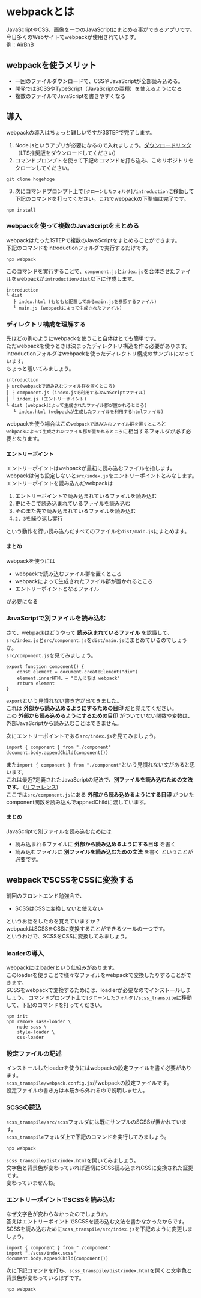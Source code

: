 # webpackとは
JavaScriptやCSS、画像を一つのJavaScriptにまとめる事ができるアプリです。  
今日多くのWebサイトでwebpackが使用されています。  
例：[AirBnB](https://www.airbnb.jp/)  

## webpackを使うメリット
- 一回のファイルダウンロードで、CSSやJavaScriptが全部読み込める。
- 開発ではSCSSやTypeScript（JavaScriptの亜種）を使えるようになる
- 複数のファイルでJavaScriptを書きやすくなる

## 導入
webpackの導入はちょっと難しいですが3STEPで完了します。
1. Node.jsというアプリが必要になるので入れましょう。[ダウンロードリンク](https://nodejs.org/ja/)（LTS推奨版をダウンロードしてください）
1. コマンドプロンプトを使って下記のコマンドを打ち込み、このリポジトリをクローンしてください。

```
git clone hogehoge
```
3. 次にコマンドプロンプト上で`[クローンしたフォルダ]/introduction`に移動して下記のコマンドを打ってください。これでwebpackの下準備は完了です。

```
npm install
```

### webpackを使って複数のJavaScriptをまとめる
webpackはたった1STEPで複数のJavaScriptをまとめることができます。  
下記のコマンドをintroductionフォルダで実行するだけです。  
```
npx webpack
```

このコマンドを実行することで、`component.js`と`index.js`を合体させたファイルをwebpackが`introduction/dist`以下に作成します。  
```
introduction
└ dist
　 ├ index.html (もともと配置してあるmain.jsを参照するファイル)
　 └ main.js (webpackによって生成されたファイル)
```

### ディレクトリ構成を理解する
先ほどの例のようにwebpackを使うこと自体はとても簡単です。  
ただwebpackを使うときは決まったディレクトリ構造を作る必要があります。  
introductionフォルダはwebpackを使ったディレクトリ構成のサンプルになっています。  
ちょっと覗いてみましょう。

```
introduction
├ src(webpackで読み込むファイル群を置くところ)
│ ├ component.js (index.jsで利用するJavaScriptファイル)
│ └ index.js (エントリーポイント)
└ dist (webpackによって生成されたファイル郡が置かれるところ)
　 └ index.html (webpackが生成したファイルを利用するhtmlファイル)

```
webpackを使う場合はこの`webpackで読み込むファイル群を置くところ`と  
`webpackによって生成されたファイル郡が置かれるところ`に相当するフォルダが必ず必要となります。  

#### エントリーポイント
エントリーポイントはwebpackが最初に読み込むファイルを指します。  
webpackは何も設定しないと`src/index.js`をエントリーポイントとみなします。　　
エントリーポイントを読み込んだwebpackは  
1. エントリーポイントで読み込まれているファイルを読み込む
1. 更にそこで読み込まれているファイルを読み込む
1. そのまた先で読み込まれているファイルを読み込む
1. `2, 3`を繰り返し実行

という動作を行い読み込んだすべてのファイルを`dist/main.js`にまとめます。

#### まとめ
webpackを使うには
- webpackで読み込むファイル群を置くところ
- webpackによって生成されたファイル郡が置かれるところ
- エントリーポイントとなるファイル

が必要になる

### JavaScriptで別ファイルを読み込む
さて、webpackはどうやって **読み込まれているファイル** を認識して、`src/index.js`と`src/component.js`を`dist/main.js`にまとめているのでしょうか。  
`src/component.js`を見てみましょう。  
```
export function component() {
    const element = document.createElement("div")
    element.innerHTML = "こんにちは webpack"
    return element
}
```

`export`という見慣れない書き方が出てきました。  
これは **外部から読み込めるようにするための目印** だと覚えてください。  
この **外部から読み込めるようにするための目印** がついていない関数や変数は、外部JavaScriptから読み込むことはできません。

次にエントリーポイントである`src/index.js`を見てみましょう。

```
import { component } from "./component"
document.body.appendChild(component())
```

また`import { component } from "./component"`という見慣れない文があると思います。  
これは最近?定義されたJavaScriptの記法で、**別ファイルを読み込むための文法です。** ([リファレンス](https://developer.mozilla.org/ja/docs/Web/JavaScript/Reference/Statements/import))  
ここでは`src/component.js`にある **外部から読み込めるようにする目印** がついたcomponent関数を読み込んでappnedChildに渡しています。

#### まとめ
JavaScriptで別ファイルを読み込むためには
- 読み込まれるファイルに **外部から読み込めるようにする目印** を書く
- 読み込むファイルに **別ファイルを読み込むための文法** を書く
ということが必要です。

## webpackでSCSSをCSSに変換する
前回のフロントエンド勉強会で、
- SCSSはCSSに変換しないと使えない

というお話をしたのを覚えていますか？  
webpackはSCSSをCSSに変換することができるツールの一つです。  
というわけで、SCSSをCSSに変換してみましょう。

### loaderの導入
webpackにはloaderという仕組みがあります。  
このloaderを使うことで様々なファイルをwebpackで変換したりすることができます。  
SCSSをwebpackで変換するためには、loadlerが必要なのでインストールしましょう。
コマンドプロンプト上で`[クローンしたフォルダ]/scss_transpile`に移動して、下記のコマンドを打ってください。
```
npm init
npm remove sass-loader \
    node-sass \
    style-loader \
    css-loader
```

### 設定ファイルの記述
インストールしたloaderを使うにはwebpackの設定ファイルを書く必要があります。  
`scss_transpile/webpack.config.js`がwebpackの設定ファイルです。  
設定ファイルの書き方は本筋から外れるので説明しません。  

### SCSSの読込
`scss_transpile/src/scss`フォルダには既にサンプルのSCSSが置かれています。  
`scss_transpile`フォルダ上で下記のコマンドを実行してみましょう。
```
npx webpack
```

`scss_transpile/dist/index.html`を開いてみましょう。  
文字色と背景色が変わっていれば適切にSCSS読み込まれCSSに変換された証拠です。  
変わっていませんね。

### エントリーポイントでSCSSを読み込む
なぜ文字色が変わらなかったのでしょうか。  
答えはエントリーポイントでSCSSを読み込む文法を書かなかったからです。  
SCSSを読み込むために`scss_transpile/src/index.js`を下記のように変更しましょう。  
```
import { component } from "./component"
import "./scss/index.scss"
document.body.appendChild(component())
```

次に下記コマンドを打ち、`scss_transpile/dist/index.html`を開くと文字色と背景色が変わっているはずです。
```
npx webpack
```
